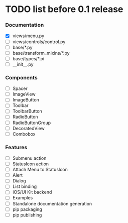 # TODO list before 0.1 release

### Documentation
- [x] views/menu.py
- [ ] views/controls/control.py
- [ ] base/*.py
- [ ] base/transform_mixins/*.py
- [ ] base/types/*.pi
- [ ] \_\_init__.py

### Components
- [ ] Spacer
- [ ] ImageView
- [ ] ImageButton
- [ ] Toolbar
- [ ] ToolbarButton
- [ ] RadioButton
- [ ] RadioButtonGroup
- [ ] DecoratedView
- [ ] Combobox

### Features
- [ ] Submenu action
- [ ] StatusIcon action
- [ ] Attach Menu to StatusIcon
- [ ] Alert
- [ ] Dialog
- [ ] List binding
- [ ] iOS/UI Kit backend
- [ ] Examples
- [ ] Standalone documentation generation
- [ ] pip packaging
- [ ] pip publishing
